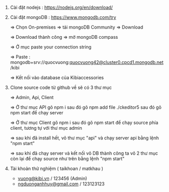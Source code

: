1. Cài đặt nodejs : https://nodejs.org/en/download/
2. Cài đặt mongoDB : https://www.mongodb.com/try  
	
	=> Chọn On-premises => tải mongoDB Community => Download
	
	=> Download thành công => mở mongoDB compass
	
	=> Ở mục paste your connection string
	
	=> Paste : mongodb+srv://quocvuong:quocvuong42@cluster0.cpcd1.mongodb.net/kibi
	
	=> Kết nối vào database của Kibiaccessories
3. Clone source code từ github về sẽ có 3 thư mục
	
	=> Admin, Api, Client
	
	=> Ở thư mục API gõ npm i sau đó gõ npm add file ./ckeditor5 sau đó gõ npm start để chạy server
	
	=> Ở thư mục Client gõ npm i sau đó gõ npm start để chạy source phía client, tương tự với thư mục admin
	
	=> sau khi đã install hết, vô thư mục "api" và chạy server api bằng lệnh "npm start"
	
	=> sau khi đã chạy server và kết nối vô DB thành công ta vô 2 thư mục còn lại để chạy source như trên bằng lệnh "npm start"
4. Tài khoản thử nghiệm ( taikhoan / matkhau )
	- vuong@kibi.vn / 123456 (Admin)
	- ngduonganhhuy@gmail.com / 123123123
